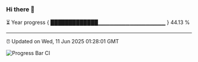 ### Hi there 👋

⏳ Year progress { █████████████▁▁▁▁▁▁▁▁▁▁▁▁▁▁▁▁▁ } 44.13 %

---

⏰ Updated on Wed, 11 Jun 2025 01:28:01 GMT

![Progress Bar CI](https://github.com/JuvenileQ/Progress-Bar-CI/workflows/main/badge.svg)

